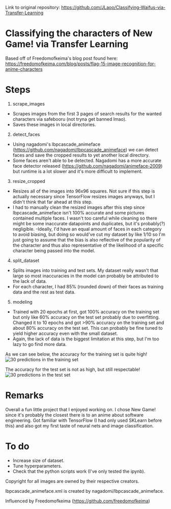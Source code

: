 Link to original repository: https://github.com/JLaoo/Classifying-Waifus-via-Transfer-Learning

# Classifying the characters of New Game! via Transfer Learning

Based off of Freedomofkeima's blog post found here: https://freedomofkeima.com/blog/posts/flag-15-image-recognition-for-anime-characters

# Steps

1) scrape_images
- Scrapes images from the first 3 pages of search results for the wanted characters via safebooru (not tryna get banned lmao).
- Saves these images in local directories.
2) detect_faces
- Using nagadomi's lbpcascade_animeface (https://github.com/nagadomi/lbpcascade_animeface) we can detect faces and save the cropped results to yet another local directory.
- Some faces aren't able to be detected. Nagadomi has a more accurate face detector released (https://github.com/nagadomi/animeface-2009) but runtime is a lot slower and it's more difficult to implement.
3) resize_cropped
- Resizes all of the images into 96x96 squares. Not sure if this step is actually necessary since TensorFlow resizes images anyways, but I didn't think that far ahead at this step.
- I had to manually clean the resized images after this step since lbpcascade_animeface isn't 100% accurate and some pictures contained multiple faces. I wasn't too careful while cleaning so there might be some inaccurate datapoints and duplicates, but it's probably(?) negligible.
-Ideally, I'd have an equal amount of faces in each category to avoid biasing, but doing so would've cut my dataset by like 1/10 so I'm just going to assume that the bias is also reflective of the popularity of the character and thus also representative of the likelihood of a specific character being passed into the model.
4) split_dataset
- Splits images into training and test sets. My dataset really wasn't that large so most inaccuracies in the model can probably be attributed to the lack of data.
- For each character, I had 85% (rounded down) of their faces as training data and the rest as test data.
5) modeling
- Trained with 20 epochs at first, got 100% accuracy on the training set but only like 60% accuracy on the test set probably due to overfitting. Changed it to 10 epochs and got >90% accuracy on the training set and about 80% accuracy on the test set. This can probably be fine tuned to yield higher accuracy even with the small dataset.
- Again, the lack of data is the biggest limitation at this step, but I'm too lazy to go find more data.

As we can see below, the accuracy for the training set is quite high!
![30 predictions in the training set](https://i.imgur.com/jeq92EF.png)

The accuracy for the test set is not as high, but still respectable!
![30 predictions in the test set](https://i.imgur.com/xBwfcPG.png)

# Remarks
Overall a fun little project that I enjoyed working on. I chose New Game! since it's probably the closest there is to an anime about software engineering. Got familiar with TensorFlow (I had only used SKLearn before this) and also got my first taste of neural nets and image classification.

# To do
- Increase size of dataset.
- Tune hyperparameters.
- Check that the python scripts work (I've only tested the ipynb).

Copyright for all images are owned by their respective creators.

lbpcascade_animeface.xml is created by nagadomi/lbpcascade_animeface.

Influenced by Freedomofkeima (https://github.com/freedomofkeima)

